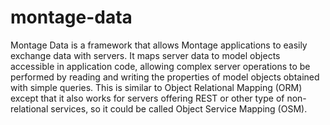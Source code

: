 # montage-data
Montage Data is a framework that allows Montage applications to easily exchange data with servers. It maps server data to model objects accessible in application code, allowing complex server operations to be performed by reading and writing the properties of model objects obtained with simple queries.  This is similar to Object Relational Mapping (ORM) except that it also works for servers offering REST or other type of non-relational services, so it could be called Object Service Mapping (OSM).
